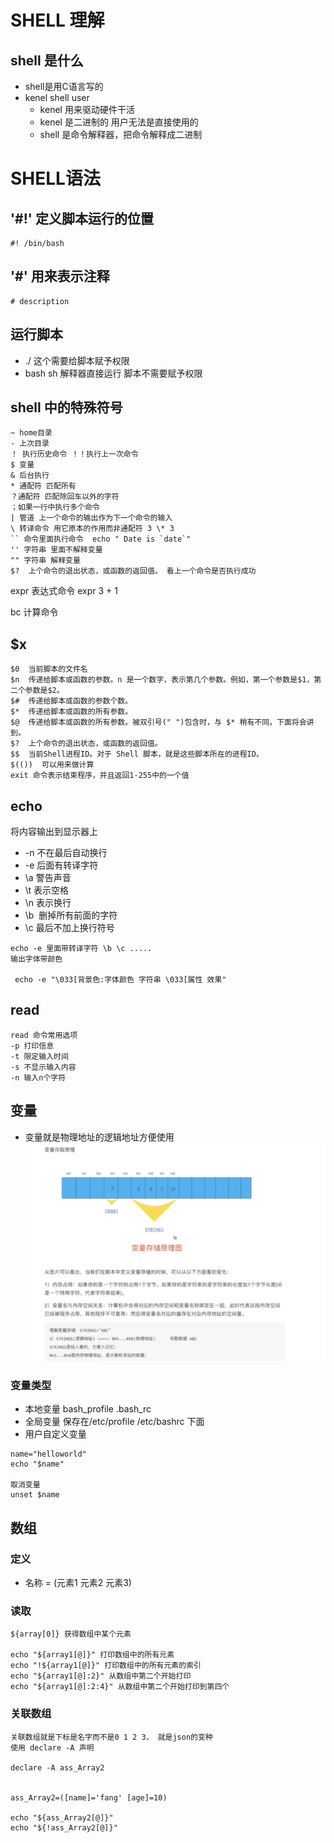 # SHELL 理解 
## shell 是什么
* shell是用C语言写的
* kenel shell user
    - kenel 用来驱动硬件干活
    - kenel 是二进制的 用户无法是直接使用的
    - shell 是命令解释器，把命令解释成二进制

# SHELL语法
## '#!' 定义脚本运行的位置
`````
#! /bin/bash
`````

## '#' 用来表示注释
``````
# description
``````

## 运行脚本
* ./  这个需要给脚本赋予权限
* bash sh 解释器直接运行 脚本不需要赋予权限

## shell 中的特殊符号
`````
~ home目录
- 上次目录
！ 执行历史命令 ！！执行上一次命令
$ 变量
& 后台执行
* 通配符 匹配所有
？通配符 匹配除回车以外的字符
；如果一行中执行多个命令
| 管道 上一个命令的输出作为下一个命令的输入
\ 转译命令 用它原本的作用而非通配符 3 \* 3
`` 命令里面执行命令  echo " Date is `date`"
'' 字符串 里面不解释变量
"" 字符串 解释变量
$?	上个命令的退出状态，或函数的返回值。 看上一个命令是否执行成功
`````
expr 表达式命令
expr 3 + 1

bc 计算命令
## $x
`````
$0	当前脚本的文件名
$n	传递给脚本或函数的参数。n 是一个数字，表示第几个参数。例如，第一个参数是$1，第二个参数是$2。
$#	传递给脚本或函数的参数个数。
$*	传递给脚本或函数的所有参数。
$@	传递给脚本或函数的所有参数。被双引号(" ")包含时，与 $* 稍有不同，下面将会讲到。
$?	上个命令的退出状态，或函数的返回值。
$$	当前Shell进程ID。对于 Shell 脚本，就是这些脚本所在的进程ID。
$(())  可以用来做计算
exit 命令表示结束程序，并且返回1-255中的一个值
`````

## echo
将内容输出到显示器上
* -n 不在最后自动换行
* -e 后面有转译字符
* \a 警告声音
* \t 表示空格
* \n  表示换行 
* \b  删掉所有前面的字符 
* \c  最后不加上换行符号
``````
echo -e 里面带转译字符 \b \c .....
输出字体带颜色

 echo -e "\033[背景色:字体颜色 字符串 \033[属性 效果"
``````

## read
`````
read 命令常用选项
-p 打印信息
-t 限定输入时间
-s 不显示输入内容
-n 输入n个字符
`````

## 变量
* 变量就是物理地址的逻辑地址方便使用
![Alt text](./share/photos/3.png?raw=true "Title")

### 变量类型
* 本地变量 bash_profile .bash_rc
* 全局变量 保存在/etc/profile /etc/bashrc 下面
* 用户自定义变量 
 `````
 name="helloworld"
 echo "$name"

 取消变量
 unset $name
 `````

## 数组

### 定义
* 名称 = (元素1 元素2 元素3)

### 读取
`````
${array[0]} 获得数组中某个元素

echo "${array1[@]}" 打印数组中的所有元素
echo "!${array1[@]}" 打印数组中的所有元素的索引
echo "${array1[@]:2}" 从数组中第二个开始打印
echo "${array1[@]:2:4}" 从数组中第二个开始打印到第四个

`````

### 关联数组
`````
关联数组就是下标是名字而不是0 1 2 3， 就是json的变种
使用 declare -A 声明

declare -A ass_Array2


ass_Array2=([name]='fang' [age]=10)

echo "${ass_Array2[@]}"
echo "${!ass_Array2[@]}"
`````


